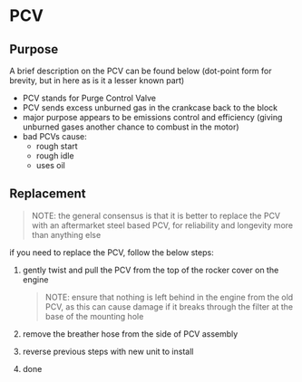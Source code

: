 <link rel="stylesheet" type="text/css" href="../../Common/overrides.css">

# PCV

## Purpose

A brief description on the PCV can be found below (dot-point form for brevity, but in here as is it a lesser known part)

* PCV stands for Purge Control Valve
* PCV sends excess unburned gas in the crankcase back to the block
* major purpose appears to be emissions control and efficiency (giving unburned gases another chance to combust in the motor)
* bad PCVs cause:
    * rough start
    * rough idle
    * uses oil

## Replacement

> NOTE: the general consensus is that it is better to replace the PCV with an aftermarket steel based PCV, for reliability and longevity more than anything else

if you need to replace the PCV, follow the below steps:
1. gently twist and pull the PCV from the top of the rocker cover on the engine
    <!--TODO add a photo-->

    > NOTE: ensure that nothing is left behind in the engine from the old PCV, as this can cause damage if it breaks through the filter at the base of the mounting hole
    
1. remove the breather hose from the side of PCV assembly
    <!--TODO add a photo-->
1. reverse previous steps with new unit to install
1. done